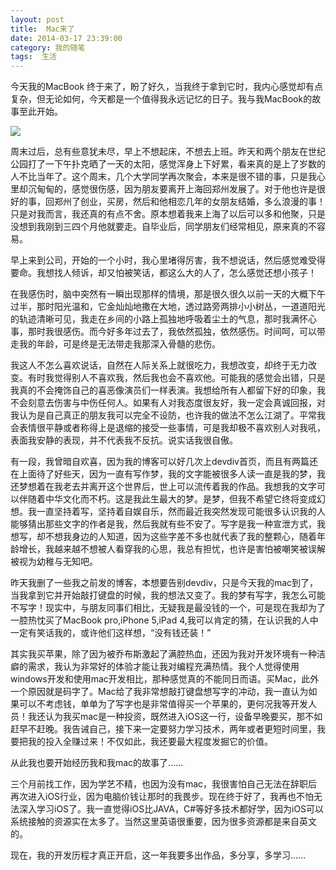 ```yaml
---
layout: post
title:  Mac来了
date: 2014-03-17 23:39:00
category: 我的随笔
tags:  生活
---
```


今天我的MacBook 终于来了，盼了好久，当我终于拿到它时，我内心感觉却有点复杂，但无论如何，今天都是一个值得我永远记忆的日子。我与我MacBook的故事至此开始。

![](http://changblogimages.qiniudn.com/2014-03-17-Mac-coming.jpeg)

周末过后，总有些意犹未尽，早上不想起床，不想去上班。昨天和两个朋友在世纪公园打了一下午扑克晒了一天的太阳，感觉浑身上下好累，看来真的是上了岁数的人不比当年了。这个周末，几个大学同学再次聚会，本来是很不错的事，只是我心里却沉甸甸的，感觉很伤感，因为朋友要离开上海回郑州发展了。对于他也许是很好的事，回郑州了创业，买房，然后和他相恋几年的女朋友结婚，多么浪漫的事！只是对我而言，我还真的有点不舍。原本想着我来上海了以后可以多和他聚，只是没想到我刚到三四个月他就要走。自毕业后，同学朋友们经常相见，原来真的不容易。

早上来到公司，开始的一个小时，我心里堵得厉害，我不想说话，然后感觉难受得要命。我想找人倾诉，却又怕被笑话，都这么大的人了，怎么感觉还想小孩子！

在我感伤时，脑中突然有一瞬出现那样的情境，那是很久很久以前一天的大概下午过半，那时阳光温和，它金灿灿地撒在大地，透过路旁两排小小树丛，一道道阳光的轨迹清晰可见，我走在乡间的小路上孤独地呼吸着尘土的气息，那时我满怀心事，那时我很感伤。而今好多年过去了，我依然孤独，依然感伤。时间呵，可以带走我的年龄，可是终是无法带走我那深入骨髓的悲伤。

我这人不怎么喜欢说话，自然在人际关系上就很吃力，我想改变，却终于无力改变。有时我觉得别人不喜欢我，然后我也会不喜欢他。可能我的感觉会出错，只是我真的不会掩饰自己的喜恶像演员们一样表演。我想给所有人都留下好的印象，我不会刻意去伤害与中伤任何人。如果有人对我态度很友好，我一定会真诚回报，对我认为是自己真正的朋友我可以完全不设防，也许我的做法不怎么江湖了。平常我会表情很平静或者称得上是退缩的接受一些事情，可是我却极不喜欢别人对我吼，表面我安静的表现，并不代表我不反抗。说实话我很自傲。   

有一段，我曾暗自欢喜，因为我的博客可以好几次上devdiv首页，而且有两篇还在上面待了好些天，因为一直有写作梦，我的文字能被很多人读一直是我的梦，我还梦想着在我老去并离开这个世界后，世上可以流传着我的作品。我想我的文字可以伴随着中华文化而不朽。这是我此生最大的梦。是梦，但我不希望它终将变成幻想。我一直坚持着写，坚持着自娱自乐，然而最近我突然发现可能很多认识我的人能够猜出那些文字的作者是我，然后我就有些不安了。写字是我一种宣泄方式，我想写，却不想我身边的人知道，因为这些字差不多也就代表了我的整颗心，随着年龄增长，我越来越不想被人看穿我的心思，我总有担忧，也许是害怕被嘲笑被误解被视为幼稚与无知吧。

昨天我删了一些我之前发的博客，本想要告别devdiv，只是今天我的mac到了，当我拿到它并开始敲打键盘的时候，我的想法又变了。我的梦有写字，我怎么可能不写字！现实中，与朋友同事们相比，无疑我是最没钱的一个，可是现在我却为了一腔热忱买了MacBook pro,iPhone 5,iPad 4,我可以肯定的猜，在认识我的人中一定有笑话我的，或许他们这样想，“没有钱还装！”

其实我买苹果，除了因为被乔布斯激起了满腔热血，还因为我对开发环境有一种洁癖的需求，我认为非常好的体验才能让我对编程充满热情。我个人觉得使用windows开发和使用mac开发相比，那种感觉真的不能同日而语。买Mac，此外一个原因就是码字了。Mac给了我非常想敲打键盘想写字的冲动，我一直认为如果可以不考虑钱，单单为了写字也是非常值得买一个苹果的，更何况我等开发人员！我还认为我买mac是一种投资，既然进入iOS这一行，设备早晚要买，那不如赶早不赶晚。我告诫自己，接下来一定要努力学习技术，两年或者更短时间里，我要把我的投入全赚过来！不仅如此，我还要最大程度发掘它的价值。

从此我也要开始经历我和我mac的故事了......

三个月前找工作，因为学艺不精，也因为没有mac，我很害怕自己无法在辞职后再次进入iOS行业，因为电脑价钱让那时的我畏步。现在终于好了，我再也不怕无法深入学习iOS了。我一直觉得iOS比JAVA，C#等好多技术都好学，因为iOS可以系统接触的资源实在太多了。当然这里英语很重要，因为很多资源都是来自英文的。

现在，我的开发历程才真正开启，这一年我要多出作品，多分享，多学习......






